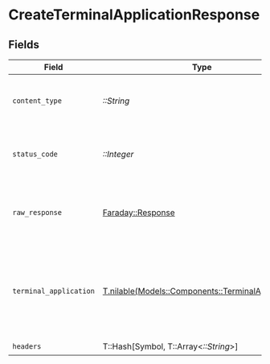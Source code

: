 # CreateTerminalApplicationResponse


## Fields

| Field                                                                                                                                                                                                                                                                                           | Type                                                                                                                                                                                                                                                                                            | Required                                                                                                                                                                                                                                                                                        | Description                                                                                                                                                                                                                                                                                     | Example                                                                                                                                                                                                                                                                                         |
| ----------------------------------------------------------------------------------------------------------------------------------------------------------------------------------------------------------------------------------------------------------------------------------------------- | ----------------------------------------------------------------------------------------------------------------------------------------------------------------------------------------------------------------------------------------------------------------------------------------------- | ----------------------------------------------------------------------------------------------------------------------------------------------------------------------------------------------------------------------------------------------------------------------------------------------- | ----------------------------------------------------------------------------------------------------------------------------------------------------------------------------------------------------------------------------------------------------------------------------------------------- | ----------------------------------------------------------------------------------------------------------------------------------------------------------------------------------------------------------------------------------------------------------------------------------------------- |
| `content_type`                                                                                                                                                                                                                                                                                  | *::String*                                                                                                                                                                                                                                                                                      | :heavy_check_mark:                                                                                                                                                                                                                                                                              | HTTP response content type for this operation                                                                                                                                                                                                                                                   |                                                                                                                                                                                                                                                                                                 |
| `status_code`                                                                                                                                                                                                                                                                                   | *::Integer*                                                                                                                                                                                                                                                                                     | :heavy_check_mark:                                                                                                                                                                                                                                                                              | HTTP response status code for this operation                                                                                                                                                                                                                                                    |                                                                                                                                                                                                                                                                                                 |
| `raw_response`                                                                                                                                                                                                                                                                                  | [Faraday::Response](https://www.rubydoc.info/gems/faraday/Faraday/Response)                                                                                                                                                                                                                     | :heavy_check_mark:                                                                                                                                                                                                                                                                              | Raw HTTP response; suitable for custom response parsing                                                                                                                                                                                                                                         |                                                                                                                                                                                                                                                                                                 |
| `terminal_application`                                                                                                                                                                                                                                                                          | [T.nilable(Models::Components::TerminalApplication)](../../models/shared/terminalapplication.md)                                                                                                                                                                                                | :heavy_minus_sign:                                                                                                                                                                                                                                                                              | The request completed successfully.                                                                                                                                                                                                                                                             | {<br/>"terminalApplicationID": "12345678-1234-1234-1234-123456789012",<br/>"status": "pending",<br/>"platform": "android",<br/>"packageName": "com.example.app",<br/>"sha256Digest": "AA:BB:CC:DD:EE:FF:AA:BB:CC:DD:EE:FF:AA:BB:CC:DD:AA:BB:CC:DD:EE:FF:AA:BB:CC:DD:EE:FF:AA:BB:CC:DD",<br/>"versionCode": "20332277"<br/>} |
| `headers`                                                                                                                                                                                                                                                                                       | T::Hash[Symbol, T::Array<*::String*>]                                                                                                                                                                                                                                                           | :heavy_check_mark:                                                                                                                                                                                                                                                                              | N/A                                                                                                                                                                                                                                                                                             |                                                                                                                                                                                                                                                                                                 |